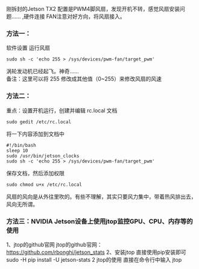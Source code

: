 刚拆封的Jetson TX2 配置是PWM4脚风扇，发现开机不转，感觉风扇安装问题……  ,硬件连接 FAN注意对好方向，将风扇接入。  
### 方法一：
软件设置 运行风扇  
```
sudo sh -c 'echo 255 > /sys/devices/pwm-fan/target_pwm'
```
涡轮发动机已经起飞。神奇……  
备注：这里可以将 255 修改成其他值（0~255）来修改风扇的风速  
### 方法二：
重点：设置开机运行，创建并编辑 rc.local 文档
```
sudo gedit /etc/rc.local
```
将一下内容添加到文档中
```
#!/bin/bash
sleep 10
sudo /usr/bin/jetson_clocks
sudo sh -c 'echo 255 > /sys/devices/pwm-fan/target_pwm'
```
保存文档，然后添加权限
```
sudo chmod u+x /etc/rc.local
```
风扇的风向是从外往里吹的。有些不理解，其实只要风力集中，带着热风排出去，风向无所谓。

### 方法三：NVIDIA Jetson设备上使用jtop监控GPU、CPU、内存等的使用
1、jtop的github官网
jtop的github官网：https://github.com/rbonghi/jetson_stats
2、安装jtop
直接使用pip安装即可
sudo -H pip install -U jetson-stats
2 jtop的使用
直接在命令行中输入 jtop
